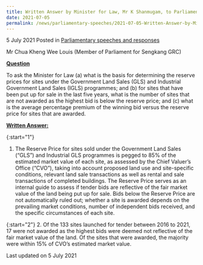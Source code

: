```yaml
---
title: Written Answer by Minister for Law, Mr K Shanmugam, to Parliamentary Question on Basis for Determining Reserve Prices for Sites Under GLS and IGLS Programmes and Statistics on Sites Awarded in Last Five Years
date: 2021-07-05
permalink: /news/parliamentary-speeches/2021-07-05-Written-Answer-by-Minister-for-Law-Mr-K-Shanmugam-to-PQ-on-Basis-for-Determining-Reserve-Prices-for-Sites-under-GLS-IGLS-Programmes-and-Statistics-on-Sites
---
```


5 July 2021 Posted in [Parliamentary speeches and responses](/news/parliamentary-speeches)

Mr Chua Kheng Wee Louis (Member of Parliament for Sengkang GRC)
  
**<b><u>Question</u></b>**  

To ask the Minister for Law (a) what is the basis for determining the reserve prices for sites under the Government Land Sales (GLS) and Industrial Government Land Sales (IGLS) programmes; and (b) for sites that have been put up for sale in the last five years, what is the number of sites that are not awarded as the highest bid is below the reserve price; and (c) what is the average percentage premium of the winning bid versus the reserve price for sites that are awarded.

**<b><u>Written Answer:</u></b>**  

{:start="1"}
1.  The Reserve Price for sites sold under the Government Land Sales (“GLS”) and Industrial GLS programmes is pegged to 85% of the estimated market value of each site, as assessed by the Chief Valuer’s Office (“CVO”), taking into account proposed land use and site-specific conditions, relevant land sale transactions as well as rental and sale transactions of completed buildings. The Reserve Price serves as an internal guide to assess if tender bids are reflective of the fair market value of the land being put up for sale. Bids below the Reserve Price are not automatically ruled out; whether a site is awarded depends on the prevailing market conditions, number of independent bids received, and the specific circumstances of each site. 

{:start="2"}
2.	Of the 133 sites launched for tender between 2016 to 2021, 17 were not awarded as the highest bids were deemed not reflective of the fair market value of the land. Of the sites that were awarded, the majority were within 15% of CVO’s estimated market value.


<p class="right-side-updated">Last updated on 5 July 2021</p>
